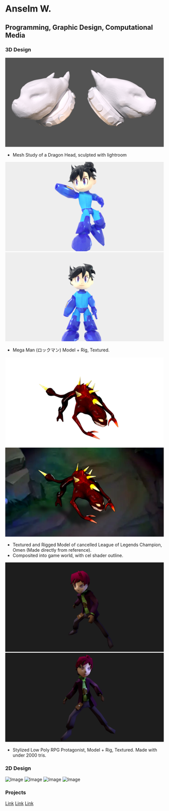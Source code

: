 # Anselm W.
## Programming, Graphic Design, Computational Media
### 3D Design

![Image](/images/3D/Port_DragonHeadStudy.png/)
- Mesh Study of a Dragon Head, sculpted with lightroom


![Image](/images/3D/Port_MegaMan1.png/) ![Image](/images/3D/Port_MegaMan2.png/)
- Mega Man (ロックマン) Model + Rig, Textured.

![Image](/images/3D/Port_OMEN.png/) ![Image](/images/3D/Port_OMEN2.png/)
- Textured and Rigged Model of cancelled League of Legends Champion, Omen (Made directly from reference). 
- Composited into game world, with cel shader outline.

![Image](/images/3D/Port_MiraKumomori.png/) ![Image](/images/3D/Port_MiraKumomori2.png/)
- Stylized Low Poly RPG Protagonist, Model + Rig, Textured. Made with under 2000 tris.

### 2D Design
![Image](src)
![Image](src)
![Image](src)
![Image](src)

### Projects
[Link](url)
[Link](url)
[Link](url)
